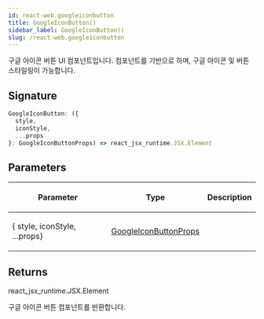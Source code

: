 ```yaml
---
id: react-web.googleiconbutton
title: GoogleIconButton()
sidebar_label: GoogleIconButton()
slug: /react-web.googleiconbutton
---
```






구글 아이콘 버튼 UI 컴포넌트입니다.  컴포넌트를 기반으로 하며, 구글 아이콘 및 버튼 스타일링이 가능합니다.

## Signature

```typescript
GoogleIconButton: ({
  style,
  iconStyle,
  ...props
}: GoogleIconButtonProps) => react_jsx_runtime.JSX.Element
```

## Parameters

<table><thead><tr><th>

Parameter


</th><th>

Type


</th><th>

Description


</th></tr></thead>
<tbody><tr><td>

\{ style, iconStyle, ...props\}


</td><td>

[GoogleIconButtonProps](./react-web.googleiconbuttonprops)


</td><td>


</td></tr>
</tbody></table>

## Returns

react_jsx_runtime.JSX.Element

구글 아이콘 버튼 컴포넌트를 반환합니다.

